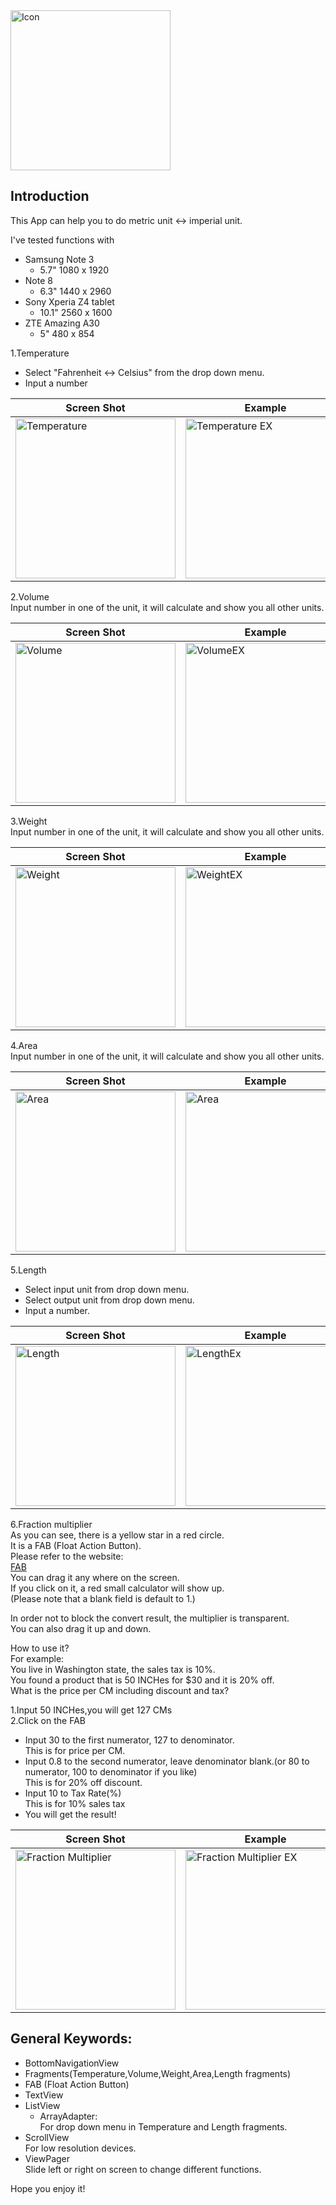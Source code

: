 <img src="https://drive.google.com/uc?export=view&id=1sbM4NR-Z8GMNZa-ljcZgZ2-AEyj4YpGx" width="256" title="Icon">  

## Introduction  
This App can help you to do metric unit <-> imperial unit.  

I've tested functions with  
* Samsung Note 3  
  * 5.7" 1080 x 1920
* Note 8  
  * 6.3" 1440 x 2960
* Sony Xperia Z4 tablet  
  * 10.1" 2560 x 1600
* ZTE Amazing A30  
  * 5" 480 x 854  

1.Temperature  
* Select "Fahrenheit <-> Celsius" from the drop down menu.  
* Input a number  

|Screen Shot|Example|
|--------|--------|
|<img src="https://drive.google.com/uc?export=view&id=1Ukof4KV_R7K31NZCkzMPR3-3CWy0fk1e" width="256" title="Temperature">|<img src="https://drive.google.com/uc?export=view&id=1VQI3a320PpuIIfQr5qsM6BTEwFF_u_R7" width="256" title="Temperature EX">|  

2.Volume  
Input number in one of the unit, it will calculate and show you all other units.  

|Screen Shot|Example|
|--------|--------|
|<img src="https://drive.google.com/uc?export=view&id=1UjarTEjhApVtlczEbsCsdhBCGuBxU1_0" width="256" title="Volume">|<img src="https://drive.google.com/uc?export=view&id=1VLrgiqM7LwxWizo8ZH7Z97CBd6-F3xbm" width="256" title="VolumeEX">|  

3.Weight  
Input number in one of the unit, it will calculate and show you all other units.  

|Screen Shot|Example|
|--------|--------|
|<img src="https://drive.google.com/uc?export=view&id=1VC4DZUSlMdRYRLFzsf9ubvnXj2XfYRa9" width="256" title="Weight">|<img src="https://drive.google.com/uc?export=view&id=1VLXK_PWDwQD8J5YLiiKG65uBBM_1fjPU" width="256" title="WeightEX">|  

4.Area  
Input number in one of the unit, it will calculate and show you all other units.  

|Screen Shot|Example|
|--------|--------|
|<img src="https://drive.google.com/uc?export=view&id=1V4zyUngPJMWp5aPY-bYeiyCnx27Tq_UF" width="256" title="Area">|<img src="https://drive.google.com/uc?export=view&id=1VJtzHrtV0p0zuaseOG7AWfeOmKA32WCL" width="256" title="Area">|  

5.Length  
* Select input unit from drop down menu.  
* Select output unit from drop down menu. 
* Input a number.  

|Screen Shot|Example|
|--------|--------|
|<img src="https://drive.google.com/uc?export=view&id=1V4g9Ag1XGMq7S7_H8bq8nRnAfB-wg8Z0" width="256" title="Length">|<img src="https://drive.google.com/uc?export=view&id=1VI62T0THa-nX69Q9KsjdqjLvuD6F8HCX" width="256" title="LengthEx">|  

6.Fraction multiplier  
As you can see, there is a yellow star in a red circle.  
It is a FAB (Float Action Button).  
Please refer to the website:  
[FAB](https://developer.android.com/guide/topics/ui/floating-action-button)  
You can drag it any where on the screen.  
If you click on it, a red small calculator will show up.  
(Please note that a blank field is default to 1.)  

In order not to block the convert result, the multiplier is transparent.  
You can also drag it up and down.  

How to use it?  
For example:  
You live in Washington state, the sales tax is 10%.  
You found a product that is 50 INCHes for $30 and it is 20% off.  
What is the price per CM including discount and tax?  

1.Input 50 INCHes,you will get 127 CMs  
2.Click on the FAB  
* Input 30 to the first numerator, 127 to denominator.  
This is for price per CM.  
* Input 0.8 to the second numerator, leave denominator blank.(or 80 to numerator, 100 to denominator if you like)  
This is for 20% off discount.  
* Input 10 to Tax Rate(%)  
This is for 10% sales tax  
* You will get the result!  

|Screen Shot|Example|
|--------|--------|
|<img src="https://drive.google.com/uc?export=view&id=1Uv2z4-hxrtYjDSjOoeaeiXKie395i4te" width="256" title="Fraction Multiplier">|<img src="https://drive.google.com/uc?export=view&id=1VT7vP8guLaG5JDBKo4atwZd3CGbgIH5D" width="256" title="Fraction Multiplier EX">|  

## General Keywords:  
* BottomNavigationView  
* Fragments(Temperature,Volume,Weight,Area,Length fragments)  
* FAB (Float Action Button)  
* TextView  
* ListView  
  * ArrayAdapter:  
  For drop down menu in Temperature and Length fragments.  
* ScrollView  
For low resolution devices.  
* ViewPager  
Slide left or right on screen to change different functions.  

Hope you enjoy it!  
